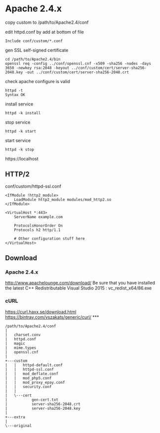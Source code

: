 # Apache 2.4.x
copy custom to /path/to/Apache2.4/conf

edit httpd.conf by add at bottom of file
```
Include conf/custom/*.conf
```

gen SSL self-signed certificate

```
cd /path/to/Apache2.4/bin
openssl req -config ../conf/openssl.cnf -x509 -sha256 -nodes -days 3650 -newkey rsa:2048 -keyout ../conf/custom/cert/server-sha256-2048.key -out ../conf/custom/cert/server-sha256-2048.crt
```

check apache configure is valid
```cd /path/to/Apache2.4/bin
httpd -t
Syntax OK
```

install service
```
httpd -k install
```

stop service
```
httpd -k start
```

start service
```
httpd -k stop
```

https://localhost

## HTTP/2
conf/custom/httpd-ssl.conf

```
<IfModule !http2_module>
    LoadModule http2_module modules/mod_http2.so
</IfModule>

<VirtualHost *:443>
    ServerName example.com

    ProtocolsHonorOrder On
    Protocols h2 http/1.1

    # Other configuration stuff here
</VirtualHost>
```
## Download
### Apache 2.4.x
http://www.apachelounge.com/download/
Be sure that you have installed the latest C++ Redistributable Visual Studio 2015 : vc_redist_x64/86.exe

### cURL
https://curl.haxx.se/download.html
https://bintray.com/vszakats/generic/curl/ ***

```
/path/to/Apache2.4/conf
|
|   charset.conv
|   httpd.conf
|   magic
|   mime.types
|   openssl.cnf
|   
+---custom
|   |   httpd-default.conf
|   |   httpd-ssl.conf
|   |   mod_deflate.conf
|   |   mod_php5.conf
|   |   mod_proxy_epay.conf
|   |   security.conf
|   |   
|   \---cert
|           gen-cert.txt
|           server-sha256-2048.crt
|           server-sha256-2048.key
|           
+---extra
|       
\---original
```
